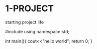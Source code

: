 # 1-PROJECT
starting project life

#include<iostream>
using namespace std;

int main(){
 cout<<"hello world";
 return 0;
}

